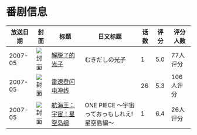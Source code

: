 # 番剧信息

|放送日期|封面|标题|日文标题|话数|评分|评分人数|
|---|---|---|---|---|---|---|
|2007-05|![封面](https://lain.bgm.tv/pic/cover/c/b1/15/37568_jlJ43.jpg)|[解脱了的光子](https://bangumi.tv/subject/37568)|むきだしの光子|1|5.0|77人评分|
|2007-05|![封面](https://lain.bgm.tv/pic/cover/c/e8/67/115756_0nqq7.jpg)|[雷速登闪电冲线](https://bangumi.tv/subject/115756)||26|5.3|106人评分|
|2007-05|![封面](https://lain.bgm.tv/pic/cover/c/b2/07/162043_7BXsj.jpg)|[航海王：宇宙！星空岛编](https://bangumi.tv/subject/162043)|ONE PIECE 〜宇宙っておっもしれえ! 星空島編〜|1|6.4|26人评分|

